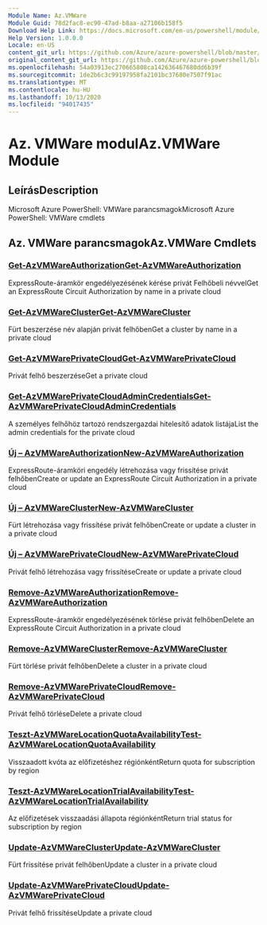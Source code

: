 ```yaml
---
Module Name: Az.VMWare
Module Guid: 78d2fac8-ec90-47ad-b8aa-a27106b158f5
Download Help Link: https://docs.microsoft.com/en-us/powershell/module/az.vmware
Help Version: 1.0.0.0
Locale: en-US
content_git_url: https://github.com/Azure/azure-powershell/blob/master/src/VMWare/help/Az.VMWare.md
original_content_git_url: https://github.com/Azure/azure-powershell/blob/master/src/VMWare/help/Az.VMWare.md
ms.openlocfilehash: 54a03913ec270665808ca142636467680dd6b39f
ms.sourcegitcommit: 1de2b6c3c99197958fa2101bc37680e7507f91ac
ms.translationtype: MT
ms.contentlocale: hu-HU
ms.lasthandoff: 10/13/2020
ms.locfileid: "94017435"
---
```

# <span data-ttu-id="77ac5-101">Az. VMWare modul</span><span class="sxs-lookup"><span data-stu-id="77ac5-101">Az.VMWare Module</span></span>
## <span data-ttu-id="77ac5-102">Leírás</span><span class="sxs-lookup"><span data-stu-id="77ac5-102">Description</span></span>
<span data-ttu-id="77ac5-103">Microsoft Azure PowerShell: VMWare parancsmagok</span><span class="sxs-lookup"><span data-stu-id="77ac5-103">Microsoft Azure PowerShell: VMWare cmdlets</span></span>

## <span data-ttu-id="77ac5-104">Az. VMWare parancsmagok</span><span class="sxs-lookup"><span data-stu-id="77ac5-104">Az.VMWare Cmdlets</span></span>
### [<span data-ttu-id="77ac5-105">Get-AzVMWareAuthorization</span><span class="sxs-lookup"><span data-stu-id="77ac5-105">Get-AzVMWareAuthorization</span></span>](Get-AzVMWareAuthorization.md)
<span data-ttu-id="77ac5-106">ExpressRoute-áramkör engedélyezésének kérése privát Felhőbeli névvel</span><span class="sxs-lookup"><span data-stu-id="77ac5-106">Get an ExpressRoute Circuit Authorization by name in a private cloud</span></span>

### [<span data-ttu-id="77ac5-107">Get-AzVMWareCluster</span><span class="sxs-lookup"><span data-stu-id="77ac5-107">Get-AzVMWareCluster</span></span>](Get-AzVMWareCluster.md)
<span data-ttu-id="77ac5-108">Fürt beszerzése név alapján privát felhőben</span><span class="sxs-lookup"><span data-stu-id="77ac5-108">Get a cluster by name in a private cloud</span></span>

### [<span data-ttu-id="77ac5-109">Get-AzVMWarePrivateCloud</span><span class="sxs-lookup"><span data-stu-id="77ac5-109">Get-AzVMWarePrivateCloud</span></span>](Get-AzVMWarePrivateCloud.md)
<span data-ttu-id="77ac5-110">Privát felhő beszerzése</span><span class="sxs-lookup"><span data-stu-id="77ac5-110">Get a private cloud</span></span>

### [<span data-ttu-id="77ac5-111">Get-AzVMWarePrivateCloudAdminCredentials</span><span class="sxs-lookup"><span data-stu-id="77ac5-111">Get-AzVMWarePrivateCloudAdminCredentials</span></span>](Get-AzVMWarePrivateCloudAdminCredentials.md)
<span data-ttu-id="77ac5-112">A személyes felhőhöz tartozó rendszergazdai hitelesítő adatok listája</span><span class="sxs-lookup"><span data-stu-id="77ac5-112">List the admin credentials for the private cloud</span></span>

### [<span data-ttu-id="77ac5-113">Új – AzVMWareAuthorization</span><span class="sxs-lookup"><span data-stu-id="77ac5-113">New-AzVMWareAuthorization</span></span>](New-AzVMWareAuthorization.md)
<span data-ttu-id="77ac5-114">ExpressRoute-áramköri engedély létrehozása vagy frissítése privát felhőben</span><span class="sxs-lookup"><span data-stu-id="77ac5-114">Create or update an ExpressRoute Circuit Authorization in a private cloud</span></span>

### [<span data-ttu-id="77ac5-115">Új – AzVMWareCluster</span><span class="sxs-lookup"><span data-stu-id="77ac5-115">New-AzVMWareCluster</span></span>](New-AzVMWareCluster.md)
<span data-ttu-id="77ac5-116">Fürt létrehozása vagy frissítése privát felhőben</span><span class="sxs-lookup"><span data-stu-id="77ac5-116">Create or update a cluster in a private cloud</span></span>

### [<span data-ttu-id="77ac5-117">Új – AzVMWarePrivateCloud</span><span class="sxs-lookup"><span data-stu-id="77ac5-117">New-AzVMWarePrivateCloud</span></span>](New-AzVMWarePrivateCloud.md)
<span data-ttu-id="77ac5-118">Privát felhő létrehozása vagy frissítése</span><span class="sxs-lookup"><span data-stu-id="77ac5-118">Create or update a private cloud</span></span>

### [<span data-ttu-id="77ac5-119">Remove-AzVMWareAuthorization</span><span class="sxs-lookup"><span data-stu-id="77ac5-119">Remove-AzVMWareAuthorization</span></span>](Remove-AzVMWareAuthorization.md)
<span data-ttu-id="77ac5-120">ExpressRoute-áramkör engedélyezésének törlése privát felhőben</span><span class="sxs-lookup"><span data-stu-id="77ac5-120">Delete an ExpressRoute Circuit Authorization in a private cloud</span></span>

### [<span data-ttu-id="77ac5-121">Remove-AzVMWareCluster</span><span class="sxs-lookup"><span data-stu-id="77ac5-121">Remove-AzVMWareCluster</span></span>](Remove-AzVMWareCluster.md)
<span data-ttu-id="77ac5-122">Fürt törlése privát felhőben</span><span class="sxs-lookup"><span data-stu-id="77ac5-122">Delete a cluster in a private cloud</span></span>

### [<span data-ttu-id="77ac5-123">Remove-AzVMWarePrivateCloud</span><span class="sxs-lookup"><span data-stu-id="77ac5-123">Remove-AzVMWarePrivateCloud</span></span>](Remove-AzVMWarePrivateCloud.md)
<span data-ttu-id="77ac5-124">Privát felhő törlése</span><span class="sxs-lookup"><span data-stu-id="77ac5-124">Delete a private cloud</span></span>

### [<span data-ttu-id="77ac5-125">Teszt-AzVMWareLocationQuotaAvailability</span><span class="sxs-lookup"><span data-stu-id="77ac5-125">Test-AzVMWareLocationQuotaAvailability</span></span>](Test-AzVMWareLocationQuotaAvailability.md)
<span data-ttu-id="77ac5-126">Visszaadott kvóta az előfizetéshez régiónként</span><span class="sxs-lookup"><span data-stu-id="77ac5-126">Return quota for subscription by region</span></span>

### [<span data-ttu-id="77ac5-127">Teszt-AzVMWareLocationTrialAvailability</span><span class="sxs-lookup"><span data-stu-id="77ac5-127">Test-AzVMWareLocationTrialAvailability</span></span>](Test-AzVMWareLocationTrialAvailability.md)
<span data-ttu-id="77ac5-128">Az előfizetések visszaadási állapota régiónként</span><span class="sxs-lookup"><span data-stu-id="77ac5-128">Return trial status for subscription by region</span></span>

### [<span data-ttu-id="77ac5-129">Update-AzVMWareCluster</span><span class="sxs-lookup"><span data-stu-id="77ac5-129">Update-AzVMWareCluster</span></span>](Update-AzVMWareCluster.md)
<span data-ttu-id="77ac5-130">Fürt frissítése privát felhőben</span><span class="sxs-lookup"><span data-stu-id="77ac5-130">Update a cluster in a private cloud</span></span>

### [<span data-ttu-id="77ac5-131">Update-AzVMWarePrivateCloud</span><span class="sxs-lookup"><span data-stu-id="77ac5-131">Update-AzVMWarePrivateCloud</span></span>](Update-AzVMWarePrivateCloud.md)
<span data-ttu-id="77ac5-132">Privát felhő frissítése</span><span class="sxs-lookup"><span data-stu-id="77ac5-132">Update a private cloud</span></span>

